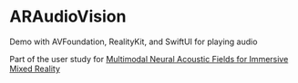 # ARAudioVision
 Demo with AVFoundation, RealityKit, and SwiftUI for playing audio

Part of the user study for [Multimodal Neural Acoustic Fields for Immersive Mixed Reality](https://ieeexplore.ieee.org/document/10938352)
